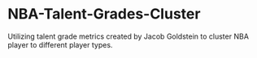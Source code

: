 # NBA-Talent-Grades-Cluster
Utilizing talent grade metrics created by Jacob Goldstein to cluster NBA player to different player types.
